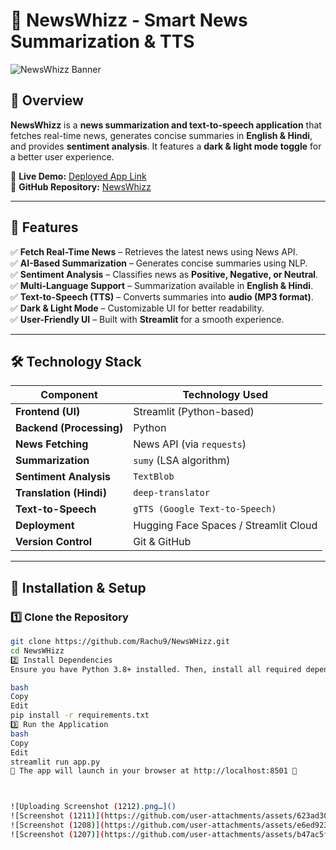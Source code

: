 # 📰 NewsWhizz - Smart News Summarization & TTS  

![NewsWhizz Banner](https://your-image-link.com)  <!-- Add a relevant banner image -->

## 📌 Overview  
**NewsWhizz** is a **news summarization and text-to-speech application** that fetches real-time news, generates concise summaries in **English & Hindi**, and provides **sentiment analysis**. It features a **dark & light mode toggle** for a better user experience.  

🔗 **Live Demo:** [Deployed App Link](https://huggingface.co/spaces/Rachuachar/NewsWhiz)  
🔗 **GitHub Repository:** [NewsWhizz](https://github.com/Rachu9/NewsWHizz)  

---

## 🚀 Features  
✅ **Fetch Real-Time News** – Retrieves the latest news using News API.  
✅ **AI-Based Summarization** – Generates concise summaries using NLP.  
✅ **Sentiment Analysis** – Classifies news as **Positive, Negative, or Neutral**.  
✅ **Multi-Language Support** – Summarization available in **English & Hindi**.  
✅ **Text-to-Speech (TTS)** – Converts summaries into **audio (MP3 format)**.  
✅ **Dark & Light Mode** – Customizable UI for better readability.  
✅ **User-Friendly UI** – Built with **Streamlit** for a smooth experience.  

---

## 🛠️ Technology Stack  

| **Component**         | **Technology Used**       |
|----------------------|------------------------|
| **Frontend (UI)**     | Streamlit (Python-based) |
| **Backend (Processing)** | Python |
| **News Fetching**     | News API (via `requests`) |
| **Summarization**     | `sumy` (LSA algorithm) |
| **Sentiment Analysis** | `TextBlob` |
| **Translation (Hindi)** | `deep-translator` |
| **Text-to-Speech** | `gTTS (Google Text-to-Speech)` |
| **Deployment** | Hugging Face Spaces / Streamlit Cloud |
| **Version Control** | Git & GitHub |

---

## 📌 Installation & Setup  
### **1️⃣ Clone the Repository**  
```bash
git clone https://github.com/Rachu9/NewsWHizz.git
cd NewsWHizz
2️⃣ Install Dependencies
Ensure you have Python 3.8+ installed. Then, install all required dependencies:

bash
Copy
Edit
pip install -r requirements.txt
3️⃣ Run the Application
bash
Copy
Edit
streamlit run app.py
📍 The app will launch in your browser at http://localhost:8501 🎉



![Uploading Screenshot (1212).png…]()
![Screenshot (1211)](https://github.com/user-attachments/assets/623ad302-4c53-439a-b5a6-29f8b2b3e361)
![Screenshot (1208)](https://github.com/user-attachments/assets/e6ed9236-459a-4485-9f02-9040d738a2e8)
![Screenshot (1207)](https://github.com/user-attachments/assets/b47ac5f7-65da-4929-853a-c72dec0c1f6f)


